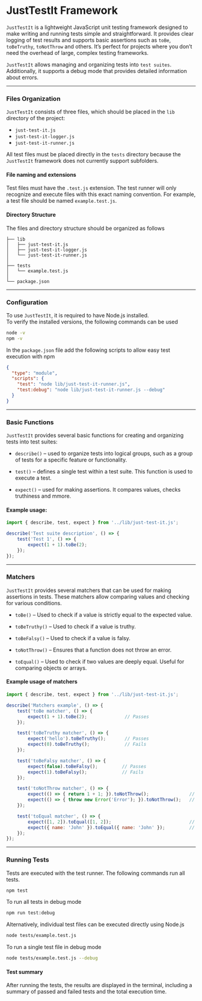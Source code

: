 # JustTestIt Framework

`JustTestIt` is a lightweight JavaScript unit testing framework designed to make writing and running tests simple and straightforward. It provides clear logging of test results and supports basic assertions such as `toBe`, `toBeTruthy`, `toNotThrow` and others. It’s perfect for projects where you don’t need the overhead of large, complex testing frameworks.

`JustTestIt` allows managing and organizing tests into `test suites`. Additionally, it supports a debug mode that provides detailed information about errors.

***

### Files Organization

`JustTestIt` consists of three files, which should be placed in the `lib` directory of the project:

- `just-test-it.js`
- `just-test-it-logger.js`
- `just-test-it-runner.js`


All test files must be placed directly in the `tests` directory because the `JustTestIt` framework does not currently support subfolders.  

#### File naming and extensions

Test files must have the `.test.js` extension. The test runner will only recognize and execute files with this exact naming convention. For example, a test file should be named `example.test.js`.


#### Directory Structure

The files and directory structure should be organized as follows

```
├── lib
│   ├── just-test-it.js
│   ├── just-test-it-logger.js
│   └── just-test-it-runner.js
│
├── tests
│   └── example.test.js
│
└── package.json
```

***

### Configuration

To use `JustTestIt`, it is required to have Node.js installed.  
To verify the installed versions, the following commands can be used

```bash
node -v
npm -v
```

In the `package.json` file add the following scripts to allow easy test execution with npm

```json
{
  "type": "module",
  "scripts": {
    "test": "node lib/just-test-it-runner.js",
    "test:debug": "node lib/just-test-it-runner.js --debug"
  }
}
```

***

### Basic Functions

`JustTestIt` provides several basic functions for creating and organizing tests into test suites:

- `describe()` – used to organize tests into logical groups, such as a group of tests for a specific feature or functionality.

- `test()` – defines a single test within a test suite. This function is used to execute a test.

- `expect()` – used for making assertions. It compares values, checks truthiness and mmore.


#### Example usage:

```javascript
import { describe, test, expect } from '../lib/just-test-it.js';

describe('Test suite description', () => {
    test('Test 1', () => {
        expect(1 + 1).toBe(2);
    });
});
```

***

### Matchers

`JustTestIt` provides several matchers that can be used for making assertions in tests. These matchers allow comparing values and checking for various conditions.

- `toBe()` – Used to check if a value is strictly equal to the expected value.

- `toBeTruthy()` – Used to check if a value is truthy.

- `toBeFalsy()` – Used to check if a value is falsy.

- `toNotThrow()` – Ensures that a function does not throw an error.

- `toEqual()` – Used to check if two values are deeply equal. Useful for comparing objects or arrays.

#### Example usage of matchers

```javascript
import { describe, test, expect } from '../lib/just-test-it.js';

describe('Matchers example', () => {
    test('toBe matcher', () => {
        expect(1 + 1).toBe(2);              // Passes
    });

    test('toBeTruthy matcher', () => {
        expect('hello').toBeTruthy();       // Passes
        expect(0).toBeTruthy();             // Fails
    });

    test('toBeFalsy matcher', () => {
        expect(false).toBeFalsy();         // Passes
        expect(1).toBeFalsy();             // Fails
    });

    test('toNotThrow matcher', () => {
        expect(() => { return 1 + 1; }).toNotThrow();               // Passes
        expect(() => { throw new Error('Error'); }).toNotThrow();   // Fails
    });

    test('toEqual matcher', () => {
        expect([1, 2]).toEqual([1, 2]);                             // Passes
        expect({ name: 'John' }).toEqual({ name: 'John' });         // Passes
    });
});
```

***

### Running Tests

Tests are executed with the test runner. The following commands run all tests.

```bash
npm test
```

To run all tests in debug mode

```bash
npm run test:debug
```

Alternatively, individual test files can be executed directly using Node.js

```bash
node tests/example.test.js
```

To run a single test file in debug mode

```bash
node tests/example.test.js --debug
```

#### Test summary

After running the tests, the results are displayed in the terminal, including a summary of passed and failed tests and the total execution time.
